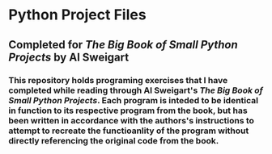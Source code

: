 # Python Project Files
## Completed for *The Big Book of Small Python Projects* by Al Sweigart


### This repository holds programing exercises that I have completed while reading through Al Sweigart's *The Big Book of Small Python Projects*. Each program is inteded to be identical in function to its respective program from the book, but has been written in accordance with the authors's instructions to attempt to recreate the functioanlity of the program without directly referencing the original code from the book.


